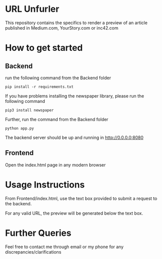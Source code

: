 # URL Unfurler

This repository contains the specifics to render a preview of an article published in Medium.com, YourStory.com or inc42.com

# How to get started

## Backend

run the following command from the Backend folder

`pip install -r requirements.txt`

If you have problems installing the newspaper library, please run the following command

`pip3 install newspaper`

Further, run the command from the Backend folder

`python app.py`

The backend server should be up and running in http://0.0.0.0:8080

## Frontend

Open the index.html page in any modern browser

# Usage Instructions

From Frontend/index.html, use the text box provided to submit a request to the backend.

For any valid URL, the preview will be generated below the text box.

# Further Queries

Feel free to contact me through email or my phone for any discrepancies/clarifications

